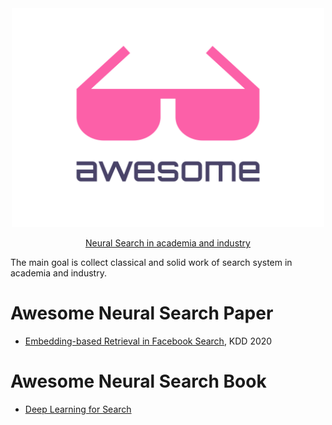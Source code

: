<div align="center">
	<img width="500" height="350" src="logo.svg" alt="Awesome">
	<br>
  <p>
    <a href="https://github.com/willard-yuan/awesome-cbir-papers">Neural Search in academia and industry</a>
  </p>
</div>

The main goal is collect classical and solid work of search system in academia and industry.

# Awesome Neural Search Paper

- [Embedding-based Retrieval in Facebook Search](https://arxiv.org/pdf/2006.11632.pdf), KDD 2020

# Awesome Neural Search Book

- [Deep Learning for Search](https://b-ok.global/book/5010610/f31bc3?regionChanged=&redirect=12064592)
